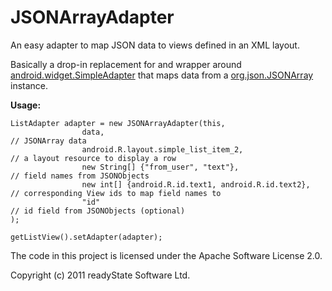 # JSONArrayAdapter

An easy adapter to map JSON data to views defined in an XML layout. 

Basically a drop-in replacement for and wrapper around [android.widget.SimpleAdapter](http://developer.android.com/reference/android/widget/SimpleAdapter.html) that maps data from a [org.json.JSONArray](http://developer.android.com/reference/org/json/JSONArray.html) instance.

**Usage:**

    ListAdapter adapter = new JSONArrayAdapter(this,
  	                data,													// JSONArray data							
		    		android.R.layout.simple_list_item_2, 					// a layout resource to display a row
		    		new String[] {"from_user", "text"},						// field names from JSONObjects
		    		new int[] {android.R.id.text1, android.R.id.text2},		// corresponding View ids to map field names to 
		    		"id"													// id field from JSONObjects (optional)
    );
    
    getListView().setAdapter(adapter);

The code in this project is licensed under the Apache Software License 2.0. 

Copyright (c) 2011 readyState Software Ltd.
